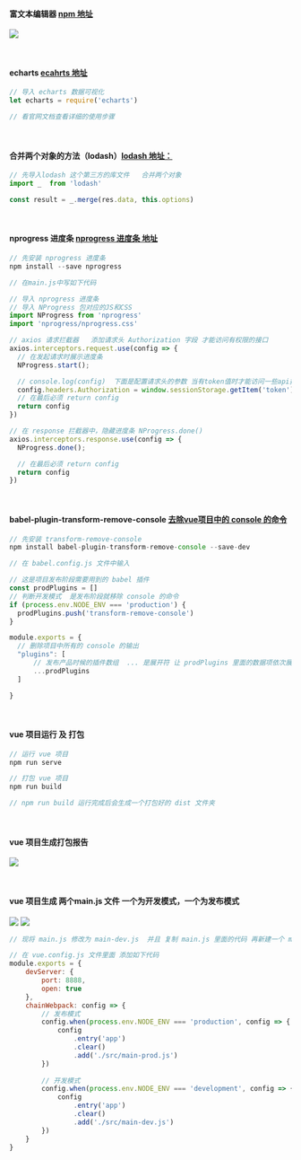 ####  富文本编辑器 [npm 地址](https://www.npmjs.com/package/vue-quill-editor)
![](https://img2020.cnblogs.com/blog/2113686/202111/2113686-20211105215304740-1703783040.png)

<br />

####  echarts [ecahrts 地址](https://echarts.apache.org/handbook/zh/get-started)
```js
// 导入 echarts 数据可视化
let echarts = require('echarts')

// 看官网文档查看详细的使用步骤
```

<br />

####  合并两个对象的方法（lodash）[lodash 地址：](https://www.lodashjs.com/)
```js
// 先导入lodash 这个第三方的库文件   合并两个对象
import _  from 'lodash' 

const result = _.merge(res.data, this.options)
```

<br />

####  nprogress 进度条 [nprogress 进度条 地址](https://www.npmjs.com/package/nprogress)
```js
// 先安装 nprogress 进度条
npm install --save nprogress

// 在main.js中写如下代码

// 导入 nprogress 进度条
// 导入 NProgress 包对应的JS和CSS
import NProgress from 'nprogress'
import 'nprogress/nprogress.css'

// axios 请求拦截器   添加请求头 Authorization 字段 才能访问有权限的接口
axios.interceptors.request.use(config => {
  // 在发起请求时展示进度条
  NProgress.start();

  // console.log(config)  下面是配置请求头的参数 当有token值时才能访问一些api接口
  config.headers.Authorization = window.sessionStorage.getItem('token')
  // 在最后必须 return config
  return config
})

// 在 response 拦截器中，隐藏进度条 NProgress.done()
axios.interceptors.response.use(config => {
  NProgress.done();

  // 在最后必须 return config
  return config
})
```

<br />

####  babel-plugin-transform-remove-console [去除vue项目中的 console 的命令](https://www.npmjs.com/package/babel-plugin-transform-remove-console)
```js
// 先安装 transform-remove-console
npm install babel-plugin-transform-remove-console --save-dev

// 在 babel.config.js 文件中输入

// 这是项目发布阶段需要用到的 babel 插件
const prodPlugins = []
// 判断开发模式  是发布阶段就移除 console 的命令
if (process.env.NODE_ENV === 'production') {
  prodPlugins.push('transform-remove-console')
}

module.exports = {
  // 删除项目中所有的 console 的输出
  "plugins": [
      // 发布产品时候的插件数组  ... 是展开符 让 prodPlugins 里面的数据项依次展开
      ...prodPlugins
  ]

}
```

<br />

####  vue 项目运行  及 打包
```js
// 运行 vue 项目
npm run serve

// 打包 vue 项目
npm run build

// npm run build 运行完成后会生成一个打包好的 dist 文件夹
```

<br />

####  vue 项目生成打包报告
![](https://img2020.cnblogs.com/blog/2113686/202111/2113686-20211107134843811-1958297183.png)

<br />

####  vue 项目生成 两个main.js 文件 一个为开发模式，一个为发布模式
![](https://img2020.cnblogs.com/blog/2113686/202111/2113686-20211107135241798-1817106514.png)
![](https://img2020.cnblogs.com/blog/2113686/202111/2113686-20211107135247730-1252066854.png)
```js
// 现将 main.js 修改为 main-dev.js  并且 复制 main.js 里面的代码 再新建一个 main-prod.js 文件

// 在 vue.config.js 文件里面 添加如下代码
module.exports = {
    devServer: {
        port: 8888,
        open: true
    },
    chainWebpack: config => {
        // 发布模式
        config.when(process.env.NODE_ENV === 'production', config => {
            config
                .entry('app')
                .clear()
                .add('./src/main-prod.js')
        })
        
        // 开发模式
        config.when(process.env.NODE_ENV === 'development', config => {
            config
                .entry('app')
                .clear()
                .add('./src/main-dev.js')
        })
    }
}
```
